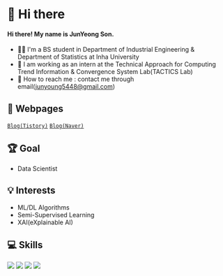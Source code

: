 # 👋 Hi there
#### Hi there! My name is JunYeong Son.
- 👨‍🎓 I'm a BS student in Department of Industrial Engineering & Department of Statistics at Inha University
- 🧸 I am working as an intern at the Technical Approach for Computing Trend Information & Convergence System Lab(TACTICS Lab)
- 📩 How to reach me : contact me through email(junyoung5448@gmail.com)

## 📰 Webpages
[`Blog(Tistory)`](https://sonstory.tistory.com)
[`Blog(Naver)`](https://blog.naver.com/sjy5448)

## 🏆 Goal
- Data Scientist

## 💡 Interests
- ML/DL Algorithms 
- Semi-Supervised Learning
- XAI(eXplainable AI)

## 💻 Skills

<img src="https://img.shields.io/badge/Python-3776AB?style=for-the-badge&logo=Python&logoColor=white"> <img src="https://img.shields.io/badge/Pytorch-EE4C2C?style=for-the-badge&logo=Pytorch&logoColor=white"> <img src="https://img.shields.io/badge/TensorFlow-FF6F00?style=for-the-badge&logo=TensorFlow&logoColor=white"> <img src="https://img.shields.io/badge/R-276DC3?style=for-the-badge&logo=R&logoColor=white">
